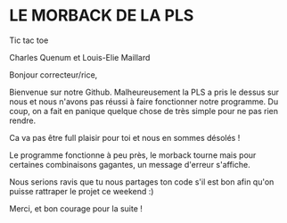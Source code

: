 # LE MORBACK DE LA PLS

Tic tac toe




Charles Quenum et Louis-Elie Maillard

Bonjour correcteur/rice,

Bienvenue sur notre Github. Malheureusement la PLS a pris le dessus sur nous et nous n'avons pas réussi à faire fonctionner notre programme. Du coup, on a fait en panique quelque chose de très simple pour ne pas rien rendre.

Ca va pas être full plaisir pour toi et nous en sommes désolés !



Le programme fonctionne à peu près, le morback tourne mais pour certaines combinaisons gagantes, un message d'erreur s'affiche.


Nous serions ravis que tu nous partages ton code s'il est bon afin qu'on puisse rattraper le projet ce weekend :) 


Merci, et bon courage pour la suite !
